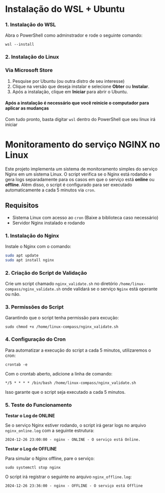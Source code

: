 # Instalação do WSL + Ubuntu

### 1. Instalação do WSL

Abra o PowerShell como adminstrador e rode o seguinte comando:
```
wsl --install
```
### 2. Instalação do Linux

### Via Microsoft Store
1. Pesquise por Ubuntu (ou outra distro de seu interesse)
2. Clique na versão que deseja instalar e selecione **Obter** ou **Instalar**.
3. Após a instalação, clique em **Iniciar** para abrir o Ubuntu.

#### Após a instalação é necessário que você reinicie o computador para aplicar as mudanças

Com tudo pronto, basta digitar `wsl` dentro do PowerShell que seu linux irá iniciar


# Monitoramento do serviço NGINX no Linux

Este projeto implementa um sistema de monitoramento simples do serviço Nginx em um sistema Linux. O script verifica se o Nginx está rodando e gera logs separadamente para os casos em que o serviço está **online** ou **offline**. Além disso, o script é configurado para ser executado automaticamente a cada 5 minutos via `cron`.

## Requisitos

- Sistema Linux com acesso ao `cron` (Baixe a biblioteca caso necessário)
- Servidor Nginx instalado e rodando

### 1. Instalação do Nginx

Instale o Nginx com o comando:

```bash
sudo apt update
sudo apt install nginx
```

### 2. Criação do Script de Validação
Crie um script chamado `nginx_validate.sh` no diretório `/home/linux-compass/nginx_validate.sh` onde validará se o serviço `Nginx` está operante ou não.

### 3. Permissões do Script
Garantindo que o script tenha permissão para excução:
```
sudo chmod +x /home/linux-compass/nginx_validate.sh
```

### 4. Configuração do Cron
Para automatizar a execução do script a cada 5 minutos, utilizaremos o cron:

```
crontab -e
```
Com o crontab aberto, adicione a linha de comando:

```
*/5 * * * * /bin/bash /home/linux-compass/nginx_validate.sh
```

Isso garante que o script seja executado a cada 5 minutos.

### 5. Teste do Funcionamento
**Testar o Log de ONLINE**

Se o serviço Nginx estiver rodando, o script irá gerar logs no arquivo `nginx_online.log` com a seguinte estrutura:
```
2024-12-26 23:00:00 - nginx - ONLINE - O serviço está Online.
```
**Testar o Log de OFFLINE**

Para simular o Nginx offline, pare o serviço:
```
sudo systemctl stop nginx
```

O script irá registrar o seguinte no arquivo `nginx_offline.log`:

```
2024-12-26 23:36:00 - nginx - OFFLINE - O serviço está Offline
```


 